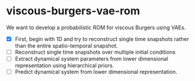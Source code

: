# viscous-burgers-vae-rom

We want to develop a probabilistic ROM for viscous Burgers using VAEs.

- [x] First, begin with 1D and try to reconstruct single time snapshots rather than the entire spatio-temporal snapshot. 
- [ ] Reconstruct single time snapshots over multiple initial conditions
- [ ] Extract dynamical system parameters from lower dimensional representation using hierarchical priors.
- [ ] Predict dynamical system from lower dimensional representation. 
